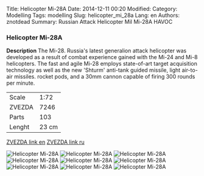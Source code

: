 Title: Helicopter Mi-28A
Date: 2014-12-11 00:20
Modified: 
Category: Modelling
Tags: modelling
Slug: helicopter_mi_28a
Lang: en
Authors: znotdead
Summary: Russian Attack Helicopter Mil Mi-28A HAVOC

### Helicopter Mi-28A

**Description**
The Mi-28. Russia's latest generalion attack helicopter was developed as a result of combat experience gained with the Mi-24 and Mi-8 helicopters. The fast and agile Mi-28 employs state-of-art target acquisition technology as well as the new 'Shturm' anti-tank guided missile, light air-to-air missiles. rocket pods, and a 30mm cannon capable of firing 300 rounds per minute.

|       |      |
|-------|------|
| Scale | 1:72 |
| ZVEZDA | 7246 |
| Parts | 103 |
| Lenght | 23 cm |

[ZVEZDA link en](http://www.zvezda.org.ru/?lng=1&nav=1&p=1&set=7246)
[ZVEZDA link ru](http://www.zvezda.org.ru/vertolety-1-72/7246/)

![Helicopter Mi-28A](static/img/modelling/helicopter/DSC01611.JPG)
![Helicopter Mi-28A](static/img/modelling/helicopter/DSC01612.JPG)
![Helicopter Mi-28A](static/img/modelling/helicopter/DSC01613.JPG)
![Helicopter Mi-28A](static/img/modelling/helicopter/DSC01614.JPG)
![Helicopter Mi-28A](static/img/modelling/helicopter/DSC01615.JPG)
![Helicopter Mi-28A](static/img/modelling/helicopter/DSC01616.JPG)
![Helicopter Mi-28A](static/img/modelling/helicopter/DSC01617.JPG)
![Helicopter Mi-28A](static/img/modelling/helicopter/DSC01618.JPG)
![Helicopter Mi-28A](static/img/modelling/helicopter/DSC01619.JPG)
